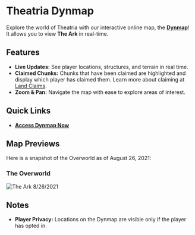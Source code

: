 # Theatria Dynmap

Explore the world of Theatria with our interactive online map, the **[Dynmap](https://map.playtheatria.com)**! It allows you to view **The Ark** in real-time.

## Features
- **Live Updates:** See player locations, structures, and terrain in real time.
- **Claimed Chunks:** Chunks that have been claimed are highlighted and display which player has claimed them. Learn more about claiming at [Land Claims]().
- **Zoom & Pan:** Navigate the map with ease to explore areas of interest.

## Quick Links
- **[Access Dynmap Now](https://map.playtheatria.com)**

## Map Previews
Here is a snapshot of the Overworld as of August 26, 2021:

### The Overworld
![The Ark 8/26/2021](<.gitbook/assets/Capture%20(8).PNG>)

## Notes
- **Player Privacy:** Locations on the Dynmap are visible only if the player has opted in.
